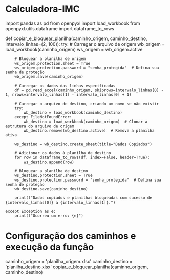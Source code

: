 # Calculadora-IMC

import pandas as pd
from openpyxl import load_workbook
from openpyxl.utils.dataframe import dataframe_to_rows

def copiar_e_bloquear_planilha(caminho_origem, caminho_destino, intervalo_linhas=(2, 100)):
    try:
        # Carregar o arquivo de origem
        wb_origem = load_workbook(caminho_origem)
        ws_origem = wb_origem.active
        
        # Bloquear a planilha de origem
        ws_origem.protection.sheet = True
        ws_origem.protection.password = "senha_protegida"  # Defina sua senha de proteção
        wb_origem.save(caminho_origem)
        
        # Carregar os dados das linhas especificadas
        df = pd.read_excel(caminho_origem, skiprows=intervalo_linhas[0] - 1, nrows=intervalo_linhas[1] - intervalo_linhas[0] + 1)
        
        # Carregar o arquivo de destino, criando um novo se não existir
        try:
            wb_destino = load_workbook(caminho_destino)
        except FileNotFoundError:
            wb_destino = load_workbook(caminho_origem)  # Clonar a estrutura do arquivo de origem
            wb_destino.remove(wb_destino.active)  # Remove a planilha ativa
        
        ws_destino = wb_destino.create_sheet(title="Dados Copiados")
        
        # Adicionar os dados à planilha de destino
        for row in dataframe_to_rows(df, index=False, header=True):
            ws_destino.append(row)
        
        # Bloquear a planilha de destino
        ws_destino.protection.sheet = True
        ws_destino.protection.password = "senha_protegida"  # Defina sua senha de proteção
        wb_destino.save(caminho_destino)
        
        print(f"Dados copiados e planilhas bloqueadas com sucesso de {intervalo_linhas[0]} a {intervalo_linhas[1]}.")

    except Exception as e:
        print(f"Ocorreu um erro: {e}")

# Configuração dos caminhos e execução da função
caminho_origem = 'planilha_origem.xlsx'
caminho_destino = 'planilha_destino.xlsx'
copiar_e_bloquear_planilha(caminho_origem, caminho_destino)